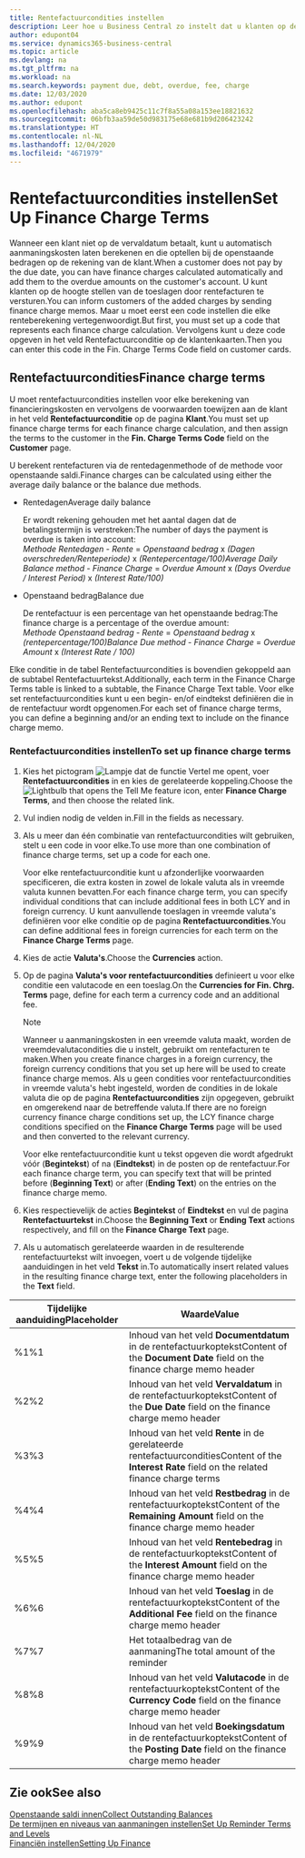 ```yaml
---
title: Rentefactuurcondities instellen
description: Leer hoe u Business Central zo instelt dat u klanten op de hoogte kunt stellen van extra kosten door rentefacturen te verzenden.
author: edupont04
ms.service: dynamics365-business-central
ms.topic: article
ms.devlang: na
ms.tgt_pltfrm: na
ms.workload: na
ms.search.keywords: payment due, debt, overdue, fee, charge
ms.date: 12/03/2020
ms.author: edupont
ms.openlocfilehash: aba5ca8eb9425c11c7f8a55a08a153ee18821632
ms.sourcegitcommit: 06bfb3aa59de50d983175e68e681b9d206423242
ms.translationtype: HT
ms.contentlocale: nl-NL
ms.lasthandoff: 12/04/2020
ms.locfileid: "4671979"
---
```

# <a name="set-up-finance-charge-terms"></a><span data-ttu-id="9fbbb-103">Rentefactuurcondities instellen</span><span class="sxs-lookup"><span data-stu-id="9fbbb-103">Set Up Finance Charge Terms</span></span>

<span data-ttu-id="9fbbb-104">Wanneer een klant niet op de vervaldatum betaalt, kunt u automatisch aanmaningskosten laten berekenen en die optellen bij de openstaande bedragen op de rekening van de klant.</span><span class="sxs-lookup"><span data-stu-id="9fbbb-104">When a customer does not pay by the due date, you can have finance charges calculated automatically and add them to the overdue amounts on the customer's account.</span></span> <span data-ttu-id="9fbbb-105">U kunt klanten op de hoogte stellen van de toeslagen door rentefacturen te versturen.</span><span class="sxs-lookup"><span data-stu-id="9fbbb-105">You can inform customers of the added charges by sending finance charge memos.</span></span> <span data-ttu-id="9fbbb-106">Maar u moet eerst een code instellen die elke renteberekening vertegenwoordigt.</span><span class="sxs-lookup"><span data-stu-id="9fbbb-106">But first, you must set up a code that represents each finance charge calculation.</span></span> <span data-ttu-id="9fbbb-107">Vervolgens kunt u deze code opgeven in het veld Rentefactuurconditie op de klantenkaarten.</span><span class="sxs-lookup"><span data-stu-id="9fbbb-107">Then you can enter this code in the Fin. Charge Terms Code field on customer cards.</span></span>  

## <a name="finance-charge-terms"></a><span data-ttu-id="9fbbb-108">Rentefactuurcondities</span><span class="sxs-lookup"><span data-stu-id="9fbbb-108">Finance charge terms</span></span>

<span data-ttu-id="9fbbb-109">U moet rentefactuurcondities instellen voor elke berekening van financieringskosten en vervolgens de voorwaarden toewijzen aan de klant in het veld **Rentefactuurconditie** op de pagina **Klant**.</span><span class="sxs-lookup"><span data-stu-id="9fbbb-109">You must set up finance charge terms for each finance charge calculation, and then assign the terms to the customer in the **Fin. Charge Terms Code** field on the **Customer** page.</span></span>

<span data-ttu-id="9fbbb-110">U berekent rentefacturen via de rentedagenmethode of de methode voor openstaande saldi.</span><span class="sxs-lookup"><span data-stu-id="9fbbb-110">Finance charges can be calculated using either the average daily balance or the balance due methods.</span></span>

* <span data-ttu-id="9fbbb-111">Rentedagen</span><span class="sxs-lookup"><span data-stu-id="9fbbb-111">Average daily balance</span></span>  
  
  <span data-ttu-id="9fbbb-112">Er wordt rekening gehouden met het aantal dagen dat de betalingstermijn is verstreken:</span><span class="sxs-lookup"><span data-stu-id="9fbbb-112">The number of days the payment is overdue is taken into account:</span></span>  
  <span data-ttu-id="9fbbb-113">*Methode Rentedagen* - *Rente* = *Openstaand bedrag* x *(Dagen overschreden/Renteperiode)* x *(Rentepercentage/100)*</span><span class="sxs-lookup"><span data-stu-id="9fbbb-113">*Average Daily Balance method* - *Finance Charge* = *Overdue Amount* x *(Days Overdue / Interest Period)* x *(Interest Rate/100)*</span></span>

* <span data-ttu-id="9fbbb-114">Openstaand bedrag</span><span class="sxs-lookup"><span data-stu-id="9fbbb-114">Balance due</span></span>  
  
  <span data-ttu-id="9fbbb-115">De rentefactuur is een percentage van het openstaande bedrag:</span><span class="sxs-lookup"><span data-stu-id="9fbbb-115">The finance charge is a percentage of the overdue amount:</span></span>  
  <span data-ttu-id="9fbbb-116">*Methode Openstaand bedrag* - *Rente* = *Openstaand bedrag* x *(rentepercentage/100)*</span><span class="sxs-lookup"><span data-stu-id="9fbbb-116">*Balance Due method* - *Finance Charge* = *Overdue Amount* x *(Interest Rate / 100)*</span></span>

<span data-ttu-id="9fbbb-117">Elke conditie in de tabel Rentefactuurcondities is bovendien gekoppeld aan de subtabel Rentefactuurtekst.</span><span class="sxs-lookup"><span data-stu-id="9fbbb-117">Additionally, each term in the Finance Charge Terms table is linked to a subtable, the Finance Charge Text table.</span></span> <span data-ttu-id="9fbbb-118">Voor elke set rentefactuurcondities kunt u een begin- en/of eindtekst definiëren die in de rentefactuur wordt opgenomen.</span><span class="sxs-lookup"><span data-stu-id="9fbbb-118">For each set of finance charge terms, you can define a beginning and/or an ending text to include on the finance charge memo.</span></span>

### <a name="to-set-up-finance-charge-terms"></a><span data-ttu-id="9fbbb-119">Rentefactuurcondities instellen</span><span class="sxs-lookup"><span data-stu-id="9fbbb-119">To set up finance charge terms</span></span>

1. <span data-ttu-id="9fbbb-120">Kies het pictogram ![Lampje dat de functie Vertel me opent](media/ui-search/search_small.png "Vertel me wat u wilt doen"), voer **Rentefactuurcondities** in en kies de gerelateerde koppeling.</span><span class="sxs-lookup"><span data-stu-id="9fbbb-120">Choose the ![Lightbulb that opens the Tell Me feature](media/ui-search/search_small.png "Tell me what you want to do") icon, enter **Finance Charge Terms**, and then choose the related link.</span></span>  
2. <span data-ttu-id="9fbbb-121">Vul indien nodig de velden in.</span><span class="sxs-lookup"><span data-stu-id="9fbbb-121">Fill in the fields as necessary.</span></span>
3. <span data-ttu-id="9fbbb-122">Als u meer dan één combinatie van rentefactuurcondities wilt gebruiken, stelt u een code in voor elke.</span><span class="sxs-lookup"><span data-stu-id="9fbbb-122">To use more than one combination of finance charge terms, set up a code for each one.</span></span>

    <span data-ttu-id="9fbbb-123">Voor elke rentefactuurconditie kunt u afzonderlijke voorwaarden specificeren, die extra kosten in zowel de lokale valuta als in vreemde valuta kunnen bevatten.</span><span class="sxs-lookup"><span data-stu-id="9fbbb-123">For each finance charge term, you can specify individual conditions that can include additional fees in both LCY and in foreign currency.</span></span> <span data-ttu-id="9fbbb-124">U kunt aanvullende toeslagen in vreemde valuta's definiëren voor elke conditie op de pagina **Rentefactuurcondities**.</span><span class="sxs-lookup"><span data-stu-id="9fbbb-124">You can define additional fees in foreign currencies for each term on the **Finance Charge Terms** page.</span></span>
4. <span data-ttu-id="9fbbb-125">Kies de actie **Valuta's**.</span><span class="sxs-lookup"><span data-stu-id="9fbbb-125">Choose the **Currencies** action.</span></span>
5. <span data-ttu-id="9fbbb-126">Op de pagina **Valuta's voor rentefactuurcondities** definieert u voor elke conditie een valutacode en een toeslag.</span><span class="sxs-lookup"><span data-stu-id="9fbbb-126">On the **Currencies for Fin. Chrg. Terms** page, define for each term a currency code and an additional fee.</span></span>

    > [!NOTE]  
    > <span data-ttu-id="9fbbb-127">Wanneer u aanmaningskosten in een vreemde valuta maakt, worden de vreemdevalutacondities die u instelt, gebruikt om rentefacturen te maken.</span><span class="sxs-lookup"><span data-stu-id="9fbbb-127">When you create finance charges in a foreign currency, the foreign currency conditions that you set up here will be used to create finance charge memos.</span></span> <span data-ttu-id="9fbbb-128">Als u geen condities voor rentefactuurcondities in vreemde valuta's hebt ingesteld, worden de condities in de lokale valuta die op de pagina **Rentefactuurcondities** zijn opgegeven, gebruikt en omgerekend naar de betreffende valuta.</span><span class="sxs-lookup"><span data-stu-id="9fbbb-128">If there are no foreign currency finance charge conditions set up, the LCY finance charge conditions specified on the **Finance Charge Terms** page will be used and then converted to the relevant currency.</span></span>

    <span data-ttu-id="9fbbb-129">Voor elke rentefactuurconditie kunt u tekst opgeven die wordt afgedrukt vóór (**Begintekst**) of na (**Eindtekst**) in de posten op de rentefactuur.</span><span class="sxs-lookup"><span data-stu-id="9fbbb-129">For each finance charge term, you can specify text that will be printed before (**Beginning Text**) or after (**Ending Text**) on the entries on the finance charge memo.</span></span>  
6. <span data-ttu-id="9fbbb-130">Kies respectievelijk de acties **Begintekst** of **Eindtekst** en vul de pagina **Rentefactuurtekst** in.</span><span class="sxs-lookup"><span data-stu-id="9fbbb-130">Choose the **Beginning Text** or **Ending Text** actions respectively, and fill on the **Finance Charge Text** page.</span></span>
7. <span data-ttu-id="9fbbb-131">Als u automatisch gerelateerde waarden in de resulterende rentefactuurtekst wilt invoegen, voert u de volgende tijdelijke aanduidingen in het veld **Tekst** in.</span><span class="sxs-lookup"><span data-stu-id="9fbbb-131">To automatically insert related values in the resulting finance charge text, enter the following placeholders in the **Text** field.</span></span>

|<span data-ttu-id="9fbbb-132">Tijdelijke aanduiding</span><span class="sxs-lookup"><span data-stu-id="9fbbb-132">Placeholder</span></span>|<span data-ttu-id="9fbbb-133">Waarde</span><span class="sxs-lookup"><span data-stu-id="9fbbb-133">Value</span></span>|  
|-----------------|-----------|  
|<span data-ttu-id="9fbbb-134">%1</span><span class="sxs-lookup"><span data-stu-id="9fbbb-134">%1</span></span>|<span data-ttu-id="9fbbb-135">Inhoud van het veld **Documentdatum** in de rentefactuurkoptekst</span><span class="sxs-lookup"><span data-stu-id="9fbbb-135">Content of the **Document Date** field on the finance charge memo header</span></span>|  
|<span data-ttu-id="9fbbb-136">%2</span><span class="sxs-lookup"><span data-stu-id="9fbbb-136">%2</span></span>|<span data-ttu-id="9fbbb-137">Inhoud van het veld **Vervaldatum** in de rentefactuurkoptekst</span><span class="sxs-lookup"><span data-stu-id="9fbbb-137">Content of the **Due Date** field on the finance charge memo header</span></span>|  
|<span data-ttu-id="9fbbb-138">%3</span><span class="sxs-lookup"><span data-stu-id="9fbbb-138">%3</span></span>|<span data-ttu-id="9fbbb-139">Inhoud van het veld **Rente** in de gerelateerde rentefactuurcondities</span><span class="sxs-lookup"><span data-stu-id="9fbbb-139">Content of the **Interest Rate** field on the related finance charge terms</span></span>|  
|<span data-ttu-id="9fbbb-140">%4</span><span class="sxs-lookup"><span data-stu-id="9fbbb-140">%4</span></span>|<span data-ttu-id="9fbbb-141">Inhoud van het veld **Restbedrag** in de rentefactuurkoptekst</span><span class="sxs-lookup"><span data-stu-id="9fbbb-141">Content of the **Remaining Amount** field on the finance charge memo header</span></span>|  
|<span data-ttu-id="9fbbb-142">%5</span><span class="sxs-lookup"><span data-stu-id="9fbbb-142">%5</span></span>|<span data-ttu-id="9fbbb-143">Inhoud van het veld **Rentebedrag** in de rentefactuurkoptekst</span><span class="sxs-lookup"><span data-stu-id="9fbbb-143">Content of the **Interest Amount** field on the finance charge memo header</span></span>|  
|<span data-ttu-id="9fbbb-144">%6</span><span class="sxs-lookup"><span data-stu-id="9fbbb-144">%6</span></span>|<span data-ttu-id="9fbbb-145">Inhoud van het veld **Toeslag** in de rentefactuurkoptekst</span><span class="sxs-lookup"><span data-stu-id="9fbbb-145">Content of the **Additional Fee** field on the finance charge memo header</span></span>|  
|<span data-ttu-id="9fbbb-146">%7</span><span class="sxs-lookup"><span data-stu-id="9fbbb-146">%7</span></span>|<span data-ttu-id="9fbbb-147">Het totaalbedrag van de aanmaning</span><span class="sxs-lookup"><span data-stu-id="9fbbb-147">The total amount of the reminder</span></span>|  
|<span data-ttu-id="9fbbb-148">%8</span><span class="sxs-lookup"><span data-stu-id="9fbbb-148">%8</span></span>|<span data-ttu-id="9fbbb-149">Inhoud van het veld **Valutacode** in de rentefactuurkoptekst</span><span class="sxs-lookup"><span data-stu-id="9fbbb-149">Content of the **Currency Code** field on the finance charge memo header</span></span>|  
|<span data-ttu-id="9fbbb-150">%9</span><span class="sxs-lookup"><span data-stu-id="9fbbb-150">%9</span></span>|<span data-ttu-id="9fbbb-151">Inhoud van het veld **Boekingsdatum** in de rentefactuurkoptekst</span><span class="sxs-lookup"><span data-stu-id="9fbbb-151">Content of the **Posting Date** field on the finance charge memo header</span></span>|  

## <a name="see-also"></a><span data-ttu-id="9fbbb-152">Zie ook</span><span class="sxs-lookup"><span data-stu-id="9fbbb-152">See also</span></span>

[<span data-ttu-id="9fbbb-153">Openstaande saldi innen</span><span class="sxs-lookup"><span data-stu-id="9fbbb-153">Collect Outstanding Balances</span></span>](receivables-collect-outstanding-balances.md)  
[<span data-ttu-id="9fbbb-154">De termijnen en niveaus van aanmaningen instellen</span><span class="sxs-lookup"><span data-stu-id="9fbbb-154">Set Up Reminder Terms and Levels</span></span>](finance-setup-reminders.md)  
[<span data-ttu-id="9fbbb-155">Financiën instellen</span><span class="sxs-lookup"><span data-stu-id="9fbbb-155">Setting Up Finance</span></span>](finance-setup-finance.md)  
